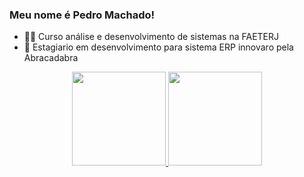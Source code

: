 ### Meu nome é Pedro Machado!


- 👨‍🎓 Curso análise e desenvolvimento de sistemas na FAETERJ
- 🌱 Estagiario em desenvolvimento para sistema ERP innovaro pela Abracadabra

<div align="center">
  <a href="https://github.com/Pedro-xexa">
  <img height=150em" src="https://github-readme-stats.vercel.app/api?username=Pedro-xexa&show_icons=true&theme=dark&include_all_commits=true&count_private=false"/>
  <img height="150em" src="https://github-readme-stats.vercel.app/api/top-langs/?username=Pedro-xexa&layout=compact&langs_count=2&theme=dark"/>
</div>
